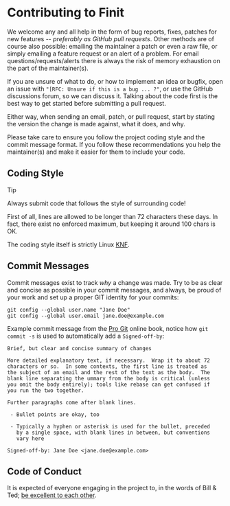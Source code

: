 Contributing to Finit
=====================

We welcome any and all help in the form of bug reports, fixes, patches
for new features -- *preferably as GitHub pull requests*.  Other methods
are of course also possible: emailing the maintainer a patch or even a
raw file, or simply emailing a feature request or an alert of a problem.
For email questions/requests/alerts there is always the risk of memory
exhaustion on the part of the maintainer(s).

If you are unsure of what to do, or how to implement an idea or bugfix,
open an issue with `"[RFC: Unsure if this is a bug ... ?"`, or use the
GitHub discussions forum, so we can discuss it.  Talking about the code
first is the best way to get started before submitting a pull request.

Either way, when sending an email, patch, or pull request, start by
stating the version the change is made against, what it does, and why.

Please take care to ensure you follow the project coding style and the
commit message format.  If you follow these recommendations you help
the maintainer(s) and make it easier for them to include your code.


Coding Style
------------

> [!TIP]
> Always submit code that follows the style of surrounding code!

First of all, lines are allowed to be longer than 72 characters these
days.  In fact, there exist no enforced maximum, but keeping it around
100 chars is OK.

The coding style itself is strictly Linux [KNF][].


Commit Messages
---------------

Commit messages exist to track *why* a change was made.  Try to be as
clear and concise as possible in your commit messages, and always, be
proud of your work and set up a proper GIT identity for your commits:

    git config --global user.name "Jane Doe"
    git config --global user.email jane.doe@example.com

Example commit message from the [Pro Git][gitbook] online book, notice
how `git commit -s` is used to automatically add a `Signed-off-by`:

    Brief, but clear and concise summary of changes
    
    More detailed explanatory text, if necessary.  Wrap it to about 72
    characters or so.  In some contexts, the first line is treated as
    the subject of an email and the rest of the text as the body.  The
    blank line separating the ummary from the body is critical (unless
    you omit the body entirely); tools like rebase can get confused if
    you run the two together.
    
    Further paragraphs come after blank lines.
    
     - Bullet points are okay, too
    
     - Typically a hyphen or asterisk is used for the bullet, preceded
       by a single space, with blank lines in between, but conventions
       vary here
    
    Signed-off-by: Jane Doe <jane.doe@example.com>


Code of Conduct
---------------

It is expected of everyone engaging in the project to, in the words of
Bill & Ted; [be excellent to each other][conduct].


[KNF]:      https://en.wikipedia.org/wiki/Kernel_Normal_Form
[gitbook]:  https://git-scm.com/book/ch5-2.html
[conduct]:  CODE-OF-CONDUCT.md
